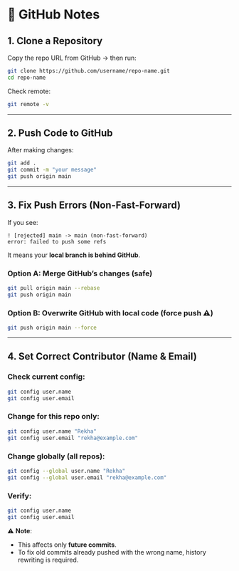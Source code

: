 # 🚀 GitHub Notes

## 1. Clone a Repository

Copy the repo URL from GitHub → then run:

```bash
git clone https://github.com/username/repo-name.git
cd repo-name
```

Check remote:

```bash
git remote -v
```

---

## 2. Push Code to GitHub

After making changes:

```bash
git add .
git commit -m "your message"
git push origin main
```

---

## 3. Fix Push Errors (Non-Fast-Forward)

If you see:

```
! [rejected] main -> main (non-fast-forward)
error: failed to push some refs
```

It means your **local branch is behind GitHub**.

### Option A: Merge GitHub’s changes (safe)

```bash
git pull origin main --rebase
git push origin main
```

### Option B: Overwrite GitHub with local code (force push ⚠️)

```bash
git push origin main --force
```

---

## 4. Set Correct Contributor (Name & Email)

### Check current config:

```bash
git config user.name
git config user.email
```

### Change for this repo only:

```bash
git config user.name "Rekha"
git config user.email "rekha@example.com"
```

### Change globally (all repos):

```bash
git config --global user.name "Rekha"
git config --global user.email "rekha@example.com"
```

### Verify:

```bash
git config user.name
git config user.email
```

⚠️ **Note**:

* This affects only **future commits**.
* To fix old commits already pushed with the wrong name, history rewriting is required.



